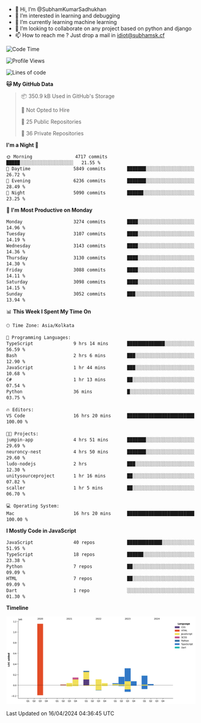 - 👋 Hi, I’m @SubhamKumarSadhukhan
- 👀 I’m interested in learning and debugging
- 🌱 I’m currently learning machine learning
- 💞️ I’m looking to collaborate on any project based on python and django
- 📫 How to reach me ?
      Just drop a mail in idiot@subhamsk.cf

<!---
SubhamKumarSadhukhan/SubhamKumarSadhukhan is a ✨ special ✨ repository because its `README.md` (this file) appears on your GitHub profile.
You can click the Preview link to take a look at your changes.
--->


<!--START_SECTION:waka-->
![Code Time](http://img.shields.io/badge/Code%20Time-2%2C122%20hrs%2046%20mins-blue)

![Profile Views](http://img.shields.io/badge/Profile%20Views-0-blue)

![Lines of code](https://img.shields.io/badge/From%20Hello%20World%20I%27ve%20Written-2.6%20million%20lines%20of%20code-blue)

**🐱 My GitHub Data** 

> 📦 350.9 kB Used in GitHub's Storage 
 > 
> 🚫 Not Opted to Hire
 > 
> 📜 25 Public Repositories 
 > 
> 🔑 36 Private Repositories 
 > 
**I'm a Night 🦉** 

```text
🌞 Morning                4717 commits        █████░░░░░░░░░░░░░░░░░░░░   21.55 % 
🌆 Daytime                5849 commits        ███████░░░░░░░░░░░░░░░░░░   26.72 % 
🌃 Evening                6236 commits        ███████░░░░░░░░░░░░░░░░░░   28.49 % 
🌙 Night                  5090 commits        ██████░░░░░░░░░░░░░░░░░░░   23.25 % 
```
📅 **I'm Most Productive on Monday** 

```text
Monday                   3274 commits        ████░░░░░░░░░░░░░░░░░░░░░   14.96 % 
Tuesday                  3107 commits        ████░░░░░░░░░░░░░░░░░░░░░   14.19 % 
Wednesday                3143 commits        ████░░░░░░░░░░░░░░░░░░░░░   14.36 % 
Thursday                 3130 commits        ████░░░░░░░░░░░░░░░░░░░░░   14.30 % 
Friday                   3088 commits        ████░░░░░░░░░░░░░░░░░░░░░   14.11 % 
Saturday                 3098 commits        ████░░░░░░░░░░░░░░░░░░░░░   14.15 % 
Sunday                   3052 commits        ███░░░░░░░░░░░░░░░░░░░░░░   13.94 % 
```


📊 **This Week I Spent My Time On** 

```text
🕑︎ Time Zone: Asia/Kolkata

💬 Programming Languages: 
TypeScript               9 hrs 14 mins       ██████████████░░░░░░░░░░░   56.59 % 
Bash                     2 hrs 6 mins        ███░░░░░░░░░░░░░░░░░░░░░░   12.90 % 
JavaScript               1 hr 44 mins        ███░░░░░░░░░░░░░░░░░░░░░░   10.68 % 
C#                       1 hr 13 mins        ██░░░░░░░░░░░░░░░░░░░░░░░   07.54 % 
Python                   36 mins             █░░░░░░░░░░░░░░░░░░░░░░░░   03.75 % 

🔥 Editors: 
VS Code                  16 hrs 20 mins      █████████████████████████   100.00 % 

🐱‍💻 Projects: 
jumpin-app               4 hrs 51 mins       ███████░░░░░░░░░░░░░░░░░░   29.69 % 
neuroncy-nest            4 hrs 50 mins       ███████░░░░░░░░░░░░░░░░░░   29.60 % 
ludo-nodejs              2 hrs               ███░░░░░░░░░░░░░░░░░░░░░░   12.30 % 
unitysourceproject       1 hr 16 mins        ██░░░░░░░░░░░░░░░░░░░░░░░   07.82 % 
scaller                  1 hr 5 mins         ██░░░░░░░░░░░░░░░░░░░░░░░   06.70 % 

💻 Operating System: 
Mac                      16 hrs 20 mins      █████████████████████████   100.00 % 
```

**I Mostly Code in JavaScript** 

```text
JavaScript               40 repos            █████████████░░░░░░░░░░░░   51.95 % 
TypeScript               18 repos            ██████░░░░░░░░░░░░░░░░░░░   23.38 % 
Python                   7 repos             ██░░░░░░░░░░░░░░░░░░░░░░░   09.09 % 
HTML                     7 repos             ██░░░░░░░░░░░░░░░░░░░░░░░   09.09 % 
Dart                     1 repo              ░░░░░░░░░░░░░░░░░░░░░░░░░   01.30 % 
```



**Timeline**

![Lines of Code chart](https://raw.githubusercontent.com/SubhamKumarSadhukhan/SubhamKumarSadhukhan/main/assets/bar_graph.png)


 Last Updated on 16/04/2024 04:36:45 UTC
<!--END_SECTION:waka-->
